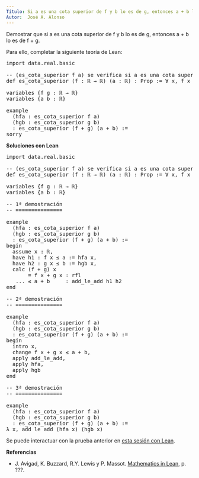 ```yaml
---
Título: Si a es una cota superior de f y b lo es de g, entonces a + b lo es de f + g.
Autor:  José A. Alonso
---
```


Demostrar que si a es una cota superior de f y b lo es de g, entonces a + b lo es de f + g.

Para ello, completar la siguiente teoría de Lean:

<pre lang="lean">
import data.real.basic

-- (es_cota_superior f a) se verifica si a es una cota superior de f.
def es_cota_superior (f : ℝ → ℝ) (a : ℝ) : Prop := ∀ x, f x ≤ a

variables {f g : ℝ → ℝ}
variables {a b : ℝ}

example
  (hfa : es_cota_superior f a)
  (hgb : es_cota_superior g b)
  : es_cota_superior (f + g) (a + b) :=
sorry
</pre>
<!--more-->

<b>Soluciones con Lean</b>

<pre lang="lean">
import data.real.basic

-- (es_cota_superior f a) se verifica si a es una cota superior de f.
def es_cota_superior (f : ℝ → ℝ) (a : ℝ) : Prop := ∀ x, f x ≤ a

variables {f g : ℝ → ℝ}
variables {a b : ℝ}

-- 1ª demostración
-- ===============

example
  (hfa : es_cota_superior f a)
  (hgb : es_cota_superior g b)
  : es_cota_superior (f + g) (a + b) :=
begin
  assume x : ℝ,
  have h1 : f x ≤ a := hfa x,
  have h2 : g x ≤ b := hgb x,
  calc (f + g) x
       = f x + g x : rfl
   ... ≤ a + b     : add_le_add h1 h2
end

-- 2ª demostración
-- ===============

example
  (hfa : es_cota_superior f a)
  (hgb : es_cota_superior g b)
  : es_cota_superior (f + g) (a + b) :=
begin
  intro x,
  change f x + g x ≤ a + b,
  apply add_le_add,
  apply hfa,
  apply hgb
end

-- 3ª demostración
-- ===============

example
  (hfa : es_cota_superior f a)
  (hgb : es_cota_superior g b)
  : es_cota_superior (f + g) (a + b) :=
λ x, add_le_add (hfa x) (hgb x)
</pre>

Se puede interactuar con la prueba anterior en <a href="https://leanprover-community.github.io/lean-web-editor/#url=https://raw.githubusercontent.com/jaalonso/Calculemus/main/src/Suma_de_cotas_superiores_de_funciones.lean" rel="noopener noreferrer" target="_blank">esta sesión con Lean</a>.

<b>Referencias</b>

+ J. Avigad, K. Buzzard, R.Y. Lewis y P. Massot. [Mathematics in Lean](https://bit.ly/3U4UjBk), p. ???.
